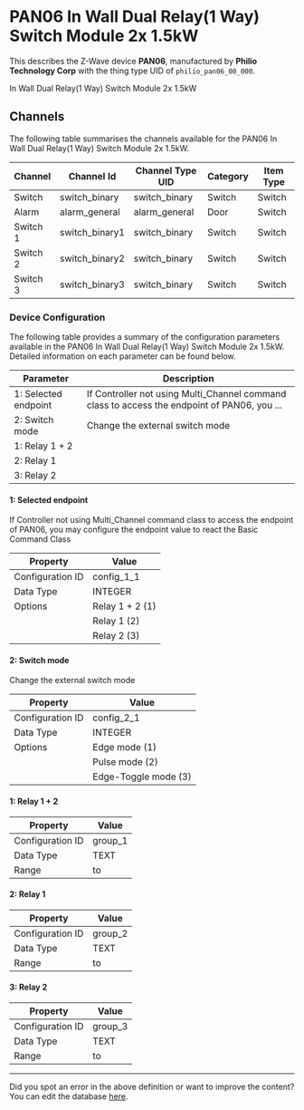 
# PAN06 In Wall Dual Relay(1 Way) Switch Module 2x 1.5kW

This describes the Z-Wave device **PAN06**, manufactured by **Philio Technology Corp** with the thing type UID of ```philio_pan06_00_000```. 

In Wall Dual Relay(1 Way) Switch Module 2x 1.5kW

## Channels
The following table summarises the channels available for the PAN06 In Wall Dual Relay(1 Way) Switch Module 2x 1.5kW.

| Channel | Channel Id | Channel Type UID | Category | Item Type |
|---------|------------|------------------|----------|-----------|
| Switch | switch_binary | switch_binary | Switch | Switch |
| Alarm | alarm_general | alarm_general | Door | Switch |
| Switch 1 | switch_binary1 | switch_binary | Switch | Switch |
| Switch 2 | switch_binary2 | switch_binary | Switch | Switch |
| Switch 3 | switch_binary3 | switch_binary | Switch | Switch |




### Device Configuration
The following table provides a summary of the configuration parameters available in the PAN06 In Wall Dual Relay(1 Way) Switch Module 2x 1.5kW.
Detailed information on each parameter can be found below.

| Parameter   | Description |
|-------------|-------------|
| 1: Selected endpoint | If Controller not using Multi\_Channel command class to access the endpoint of PAN06, you ... |
| 2: Switch mode | Change the external switch mode |
| 1: Relay 1 + 2 |  |
| 2: Relay 1 |  |
| 3: Relay 2 |  |




#### 1: Selected endpoint

If Controller not using Multi\_Channel command class to access the endpoint of PAN06, you may configure the endpoint value to react the Basic Command Class


| Property         | Value    |
|------------------|----------|
| Configuration ID | config_1_1 |
| Data Type        | INTEGER || Default Value | 1 |
| Options | Relay 1 + 2 (1) |
|  | Relay 1 (2) |
|  | Relay 2 (3) |






#### 2: Switch mode

Change the external switch mode


| Property         | Value    |
|------------------|----------|
| Configuration ID | config_2_1 |
| Data Type        | INTEGER || Default Value | 1 |
| Options | Edge mode (1) |
|  | Pulse mode (2) |
|  | Edge-Toggle mode (3) |






#### 1: Relay 1 + 2




| Property         | Value    |
|------------------|----------|
| Configuration ID | group_1 |
| Data Type        | TEXT |
| Range |  to  |






#### 2: Relay 1




| Property         | Value    |
|------------------|----------|
| Configuration ID | group_2 |
| Data Type        | TEXT |
| Range |  to  |






#### 3: Relay 2




| Property         | Value    |
|------------------|----------|
| Configuration ID | group_3 |
| Data Type        | TEXT |
| Range |  to  |






---

Did you spot an error in the above definition or want to improve the content?
You can edit the database [here](http://www.cd-jackson.com/index.php/zwave/zwave-device-database/zwave-device-list/devicesummary/173).

